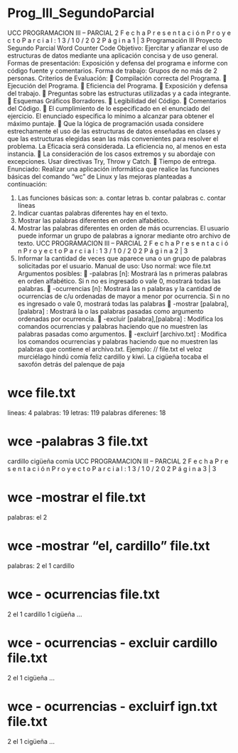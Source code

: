 # Prog_III_SegundoParcial


UCC PROGRAMACION III – PARCIAL 2
F e c h a P r e s e n t a c i ó n P r o y e c t o P a r c i a l : 1 3 / 1 0 / 2 0 2
P á g i n a 1 | 3
Programación III
Proyecto Segundo Parcial
Word Counter Code
Objetivo:
Ejercitar y afianzar el uso de estructuras de datos mediante una aplicación concisa y de uso general.
Formas de presentación:
Exposición y defensa del programa e informe con código fuente y comentarios.
Forma de trabajo:
Grupos de no más de 2 personas.
Criterios de Evaluación:
 Compilación correcta del Programa.
 Ejecución del Programa.
 Eficiencia del Programa.
 Exposición y defensa del trabajo.
 Preguntas sobre las estructuras utilizadas y a cada integrante.
 Esquemas Gráficos Borradores.
 Legibilidad del Código.
 Comentarios del Código.
 El cumplimiento de lo especificado en el enunciado del ejercicio. El enunciado especifica lo mínimo a
alcanzar para obtener el máximo puntaje.
 Que la lógica de programación usada considere estrechamente el uso de las estructuras de datos enseñadas
en clases y que las estructuras elegidas sean las más convenientes para resolver el problema. La Eficacia será
considerada. La eficiencia no, al menos en esta instancia.
 La consideración de los casos extremos y su abordaje con excepciones. Usar directivas Try, Throw y Catch.
 Tiempo de entrega.
Enunciado:
Realizar una aplicación informática que realice las funciones básicas del comando “wc” de Linux y las
mejoras planteadas a continuación:
1. Las funciones básicas son:
a. contar letras
b. contar palabras
c. contar líneas
2. Indicar cuantas palabras diferentes hay en el texto.
3. Mostrar las palabras diferentes en orden alfabético.
4. Mostrar las palabras diferentes en orden de más ocurrencias. El usuario puede informar un grupo de palabras a
ignorar mediante otro archivo de texto.
UCC PROGRAMACION III – PARCIAL 2
F e c h a P r e s e n t a c i ó n P r o y e c t o P a r c i a l : 1 3 / 1 0 / 2 0 2
P á g i n a 2 | 3
5. Informar la cantidad de veces que aparece una o un grupo de palabras solicitadas por el usuario.
Manual de uso:
Uso normal:
wce file.txt
Argumentos posibles:
 -palabras [n]: Mostrará las n primeras palabras en orden alfabético. Si n no es ingresado o vale 0, mostrará
todas las palabras.
 -ocurrencias [n]: Mostrará las n palabras y la cantidad de ocurrencias de c/u ordenadas de mayor a menor
por ocurrencia. Si n no es ingresado o vale 0, mostrará todas las palabras
 -mostrar [palabra],[palabra] : Mostrará la o las palabras pasadas como argumento ordenadas por
ocurrencia.
 -excluir [palabra],[palabra] : Modifica los comandos ocurrencias y palabras haciendo que no muestren las
palabras pasadas como argumentos.
 -excluirf [archivo.txt] : Modifica los comandos ocurrencias y palabras haciendo que no muestren las
palabras que contiene el archivo.txt.
Ejemplo:
// file.txt
el veloz murciélago hindú
comía feliz cardillo y kiwi.
La cigüeña tocaba el saxofón
detrás del palenque de paja
# wce file.txt
lineas: 4
palabras: 19
letras: 119
palabras diferenes: 18
# wce -palabras 3 file.txt
cardillo
cigüeña
comía
UCC PROGRAMACION III – PARCIAL 2
F e c h a P r e s e n t a c i ó n P r o y e c t o P a r c i a l : 1 3 / 1 0 / 2 0 2
P á g i n a 3 | 3
# wce -mostrar el file.txt
palabras:
el 2
# wce -mostrar “el, cardillo” file.txt
palabras:
2 el
1 cardillo
# wce - ocurrencias file.txt
2 el
1 cardillo
1 cigüeña
...
# wce - ocurrencias - excluir cardillo file.txt
2 el
1 cigüeña
...
# wce - ocurrencias - excluirf ign.txt file.txt
2 el
1 cigüeña
...
